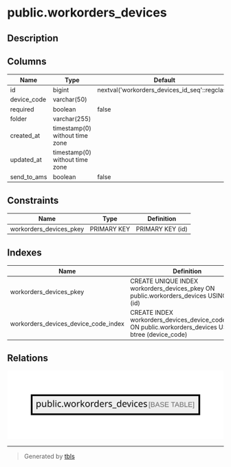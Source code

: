 # public.workorders_devices

## Description

## Columns

| Name        | Type                           | Default                                        | Nullable |
| ----------- | ------------------------------ | ---------------------------------------------- | -------- |
| id          | bigint                         | nextval('workorders_devices_id_seq'::regclass) | false    |
| device_code | varchar(50)                    |                                                | false    |
| required    | boolean                        | false                                          | false    |
| folder      | varchar(255)                   |                                                | true     |
| created_at  | timestamp(0) without time zone |                                                | true     |
| updated_at  | timestamp(0) without time zone |                                                | true     |
| send_to_ams | boolean                        | false                                          | false    |

## Constraints

| Name                    | Type        | Definition       |
| ----------------------- | ----------- | ---------------- |
| workorders_devices_pkey | PRIMARY KEY | PRIMARY KEY (id) |

## Indexes

| Name                                 | Definition                                                                                               |
| ------------------------------------ | -------------------------------------------------------------------------------------------------------- |
| workorders_devices_pkey              | CREATE UNIQUE INDEX workorders_devices_pkey ON public.workorders_devices USING btree (id)                |
| workorders_devices_device_code_index | CREATE INDEX workorders_devices_device_code_index ON public.workorders_devices USING btree (device_code) |

## Relations

![er](public.workorders_devices.svg)

---

> Generated by [tbls](https://github.com/k1LoW/tbls)

